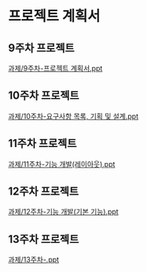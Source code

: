 프로젝트 계획서
======================================================
9주차 프로젝트
-------------
[과제/9주차-프로젝트 계획서.ppt](https://github.com/PSJ0911/HelloWorld/blob/main/9%EC%A3%BC%EC%B0%A8-%ED%94%84%EB%A1%9C%EC%A0%9D%ED%8A%B8%20%EA%B3%84%ED%9A%8D%EC%84%9C.pptx)

10주차 프로젝트
-------------
[과제/10주차-요구사항 목록, 기획 및 설계.ppt](https://github.com/PSJ0911/HelloWorld/blob/main/10%EC%A3%BC%EC%B0%A8-%EC%9A%94%EA%B5%AC%EC%82%AC%ED%95%AD%20%EB%B0%8F%20%EA%B3%84%ED%9A%8D%EC%84%A4%EA%B3%84%20%EA%B3%84%ED%9A%8D%EC%84%9C.pptx)

11주차 프로젝트
-------------
[과제/11주차-기능 개발(레이아웃).ppt](https://github.com/PSJ0911/HelloWorld/blob/main/11%EC%A3%BC%EC%B0%A8-%EA%B8%B0%EB%8A%A5%20%EA%B0%9C%EB%B0%9C(%EB%A0%88%EC%9D%B4%EC%95%84%EC%9B%83).pptx)

12주차 프로젝트
-------------
[과제/12주차-기능 개발(기본 기능).ppt](https://github.com/PSJ0911/HelloWorld/blob/main/12%EC%A3%BC%EC%B0%A8-%EA%B8%B0%EB%8A%A5%20%EA%B0%9C%EB%B0%9C(%EA%B8%B0%EB%B3%B8%20%EA%B8%B0%EB%8A%A5).pptx)

13주차 프로젝트
-------------
[과제/13주차-.ppt]()

